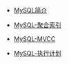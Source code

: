 * [MySQL简介](./数据库/MySQL/MySQL简介.md)

* [MySQL-聚合索引](./数据库/MySQL/MySQL-聚合索引.md)

* [MySQL-MVCC](./数据库/MySQL/MySQL-MVCC.md)

* [MySQL-执行计划](./数据库/MySQL/MySQL-执行计划.md)